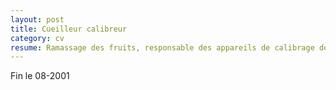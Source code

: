 ```yaml
---
layout: post
title: Cueilleur calibreur
category: cv
resume: Ramassage des fruits, responsable des appareils de calibrage des fruits (cerises et abricots).
---
```

Fin le 08-2001